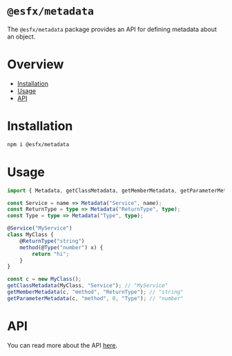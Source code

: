 # `@esfx/metadata`

The `@esfx/metadata` package provides an API for defining metadata about an object.

# Overview

* [Installation](#installation)
* [Usage](#usage)
* [API](#api)

# Installation

```sh
npm i @esfx/metadata
```

# Usage

```ts
import { Metadata, getClassMetadata, getMemberMetadata, getParameterMetadata } from "@esfx/metadata";

const Service = name => Metadata("Service", name);
const ReturnType = type => Metadata("ReturnType", type);
const Type = type => Metadata("Type", type);

@Service("MyService")
class MyClass {
    @ReturnType("string")
    method(@Type("number") x) {
        return "hi";
    }
}

const c = new MyClass();
getClassMetadata(MyClass, "Service"); // "MyService"
getMemberMetadata(c, "method", "ReturnType"); // "string"
getParameterMetadata(c, "method", 0, "Type"); // "number"
```

# API

You can read more about the API [here](https://esfx.github.io/esfx/modules/metadata.html).
